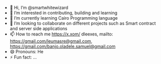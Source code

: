 - 👋 Hi, I’m @smartwhitewizard
- 👀 I’m interested in contributing, building and learning
- 🌱 I’m currently learning Cairo Programming language
- 💞️ I’m looking to collaborate on different projects such as Smart contract and server side applications
- 📫 How to reach me https://x.xom/ dleexes, mailto: https://gmail.com/leumasre@gmail.com, https://gmail.com/banjo.oladele.samuel@gmail.com
- 😄 Pronouns: He
- ⚡ Fun fact: ...

<!---
smartwhitewizard/smartwhitewizard is a ✨ special ✨ repository because its `README.md` (this file) appears on your GitHub profile.
You can click the Preview link to take a look at your changes.
--->
